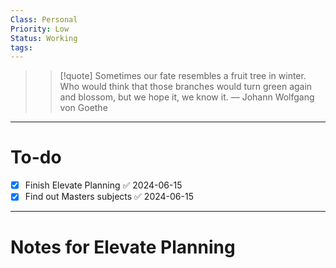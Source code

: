 ```yaml
---
Class: Personal
Priority: Low
Status: Working
tags: 
---
```

> > [!quote] Sometimes our fate resembles a fruit tree in winter. Who would think that those branches would turn green again and blossom, but we hope it, we know it.
> — Johann Wolfgang von Goethe

---
# To-do
- [x] Finish Elevate Planning ✅ 2024-06-15
- [x] Find out Masters subjects ✅ 2024-06-15

---
# Notes for Elevate Planning


